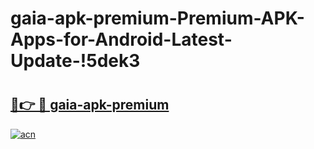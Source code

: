 # gaia-apk-premium-Premium-APK-Apps-for-Android-Latest-Update-!5dek3

# <h2><a href="https://ygkhx4.esa.edu.pl?title=gaia-apk-premium&ref=5dek3">🔗👉 🔴 gaia-apk-premium</a></h2>

[![acn](https://github.com/user-attachments/assets/0f9c940e-d8b0-45ae-aac7-cd30a18b3e1c)](https://ygkhx4.esa.edu.pl?title=gaia-apk-premium&ref=5dek3)

